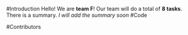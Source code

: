 #Introduction
 Hello! We are __team F__! Our team will do a total of __8 tasks__. There is a summary.
_I will add the summary soon_
#Code

#Contributors
 
